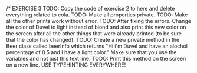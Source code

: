 /* EXERCISE 3
TODO: Copy the code of exercise 2 to here and delete everything related to cola.
TODO: Make all properties private.
TODO: Make all the other prints work without error.
TODO: After fixing the errors. Change the color of Duvel to light instead of blond and also print this new color on the screen after all the other things that were already printed (to be sure that the color has changed).
TODO: Create a new private method in the Beer class called beerInfo which returns "Hi i'm Duvel and have an alochol percentage of 8.5 and I have a light color."
Make sure that you use the variables and not just this text line.
TODO: Print this method on the screen on a new line.
USE TYPEHINTING EVERYWHERE!